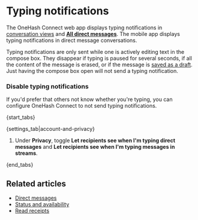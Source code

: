 # Typing notifications

The OneHash Connect web app displays typing notifications in [conversation
views](/help/reading-topics) and [**All direct
messages**](/help/direct-messages#access-all-dms). The mobile app displays
typing notifications in direct message conversations.

Typing notifications are only sent while one is actively editing text in
the compose box. They disappear if typing is paused for several seconds,
if all the content of the message is erased, or if the message is
[saved as a draft](/help/view-and-edit-your-message-drafts#save-a-draft).
Just having the compose box open will not send a typing notification.

### Disable typing notifications

If you'd prefer that others not know whether you're typing, you can
configure OneHash Connect to not send typing notifications.

{start_tabs}

{settings_tab|account-and-privacy}

1. Under **Privacy**, toggle **Let recipients see when I'm typing direct
   messages** and **Let recipients see when I'm typing messages in streams**.

{end_tabs}

## Related articles

* [Direct messages](/help/direct-messages)
* [Status and availability](/help/status-and-availability)
* [Read receipts](/help/read-receipts)
